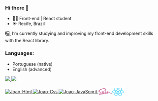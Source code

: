 ### Hi there 👋
- 👨‍💻 Front-end | React student
- ☀️ Recife, Brazil

🖳 I’m currently studying and improving my front-end development skills with the React library.

<h3>Languages: </h3>
<ul>
  <li>Portuguese (native)</li>
  <li>English (advanced)</li>
</ul>


<div align="start">
  <a href="https://github.com/jfilgueira">
  <img height="180em" src="https://github-readme-stats.vercel.app/api?username=jfilgueira&show_icons=true&theme=dracula&include_all_commits=true&count_private=true"/>
  <img height="180em" src="https://github-readme-stats.vercel.app/api/top-langs/?username=jfilgueira&layout=compact&langs_count=7&theme=tokyonight"/>
</div>
  
   <div style="display: inline_block"><br>
  <img align="center" alt="Joao-Html" height="30" width="40" src="https://cdn.jsdelivr.net/gh/devicons/devicon/icons/html5/html5-original.svg" />
  <img align="center" alt="Joao-Css" height="30" width="40" src="https://cdn.jsdelivr.net/gh/devicons/devicon/icons/css3/css3-original.svg" />
  <img align="center" alt="Joao-JavaScprit" height="30" width="40" src="https://cdn.jsdelivr.net/gh/devicons/devicon/icons/javascript/javascript-original.svg" />
  <img align="center" alt="Sass" height="30" width="40" src="https://raw.githubusercontent.com/devicons/devicon/master/icons/sass/sass-original.svg">
  <img align="center" alt="React" height="30" width="40" src="https://raw.githubusercontent.com/devicons/devicon/master/icons/react/react-original.svg">
   
##     
